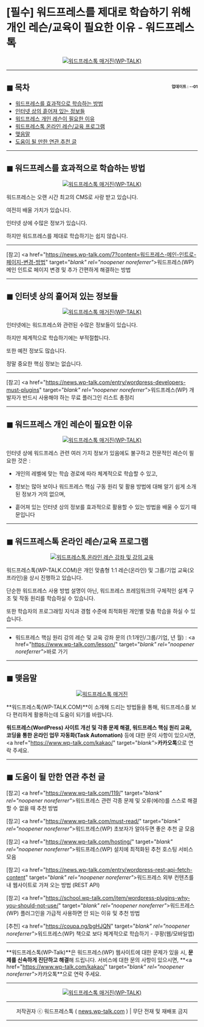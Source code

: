 # [필수] 워드프레스를 제대로 학습하기 위해 개인 레슨/교육이 필요한 이유 - 워드프레스톡

<center><a href="https://www.wp-talk.com/kakao/" target="_blank" rel="noopener noreferrer"_><img src="https://hellotblog.files.wordpress.com/2019/08/wptalk-why-need-lesson-01-300x300.png" style="max-width:100%;" alt="워드프레스톡 매거진(WP-TALK)"></a></center>

<!-- <a name="index"></a> -->
***
## ◼︎ 목차 <span style="font-size:0.5em; float:right; padding:0.5em 0 0;">업데이트 : <span class="post-year"></span>-<span class="post-month-digits"></span>-01</span>

- [워드프레스를 효과적으로 학습하는 방법](#index-00)
- [인터넷 상의 흩어져 있는 정보들](#index-01)
- [워드프레스 개인 레슨이 필요한 이유](#index-02)
- [워드프레스톡 온라인 레슨/교육 프로그램](#index-03)
- [맺음말](#index-epilogue)
- [도움이 될 만한 연관 추천 글](#recommendation)

<!-- <a name="index-00"></a> -->
***
## ◼︎ 워드프레스를 효과적으로 학습하는 방법

<center><a href="https://www.wp-talk.com/kakao/" target="_blank" rel="noopener noreferrer"_><img src="https://hellotblog.files.wordpress.com/2019/04/wptalk-wordpress-logo-01-800.png" style="max-width:100%;" alt="워드프레스톡 매거진(WP-TALK)"></a></center>

워드프레스는 오랜 시간 최고의 CMS로 사랑 받고 있습니다.

여전히 배울 가치가 있습니다.

인터넷 상에 수많은 정보가 있습니다.

하지만 워드프레스를 제대로 학습하기는 쉽지 않습니다.

***
[참고] <a href="https://news.wp-talk.com/7?content=워드프레스-메인-인트로-페이지-변경-방법" target="_blank" rel="noopener noreferrer"_>워드프레스(WP) 메인 인트로 페이지 변경 및 추가 간편하게 해결하는 방법</a>

<!-- <a name="index-01"></a> -->
***
## ◼︎ 인터넷 상의 흩어져 있는 정보들

<center><a href="https://www.wp-talk.com/kakao/" target="_blank" rel="noopener noreferrer"_><img src="https://hellotblog.files.wordpress.com/2019/04/wptalk-wordpress-logo-02-800.png" style="max-width:100%;" alt="워드프레스톡 매거진(WP-TALK)"></a></center>

인터넷에는 워드프레스와 관련된 수많은 정보들이 있습니다.

하지만 체계적으로 학습하기에는 부적절합니다.

또한 예전 정보도 많습니다.

정말 중요한 핵심 정보는 없습니다.

***
[참고] <a href="https://news.wp-talk.com/entry/wordpress-developers-must-plugins" target="_blank" rel="noopener noreferrer"_>워드프레스(WP) 개발자가 반드시 사용해야 하는 무료 플러그인 리스트 총정리</a>

<!-- <a name="index-02"></a> -->
***
## ◼︎ 워드프레스 개인 레슨이 필요한 이유

<center><a href="https://www.wp-talk.com/kakao/" target="_blank" rel="noopener noreferrer"_><img src="https://hellotblog.files.wordpress.com/2019/04/wptalk-wordpress-logo-03-800.png" style="max-width:100%;" alt="워드프레스톡 매거진(WP-TALK)"></a></center>

인터넷 상에 워드프레스 관련 여러 가지 정보가 있음에도 불구하고 전문적인 레슨이 필요한 것은 :

- 개인의 레벨에 맞는 학습 경로에 따라 체계적으로 학습할 수 있고,

- 정보는 많아 보이나 워드프레스 핵심 구동 원리 및 활용 방법에 대해 알기 쉽게 소개된 정보가 거의 없으며,

- 흩어져 있는 인터넷 상의 정보를 효과적으로 활용할 수 있는 방법을 배울 수 있기 때문입니다

<!-- <a name="index-03"></a> -->
***
## ◼︎ 워드프레스톡 온라인 레슨/교육 프로그램

<center><a href="https://www.wp-talk.com/lesson/" target="_blank" rel="noopener noreferrer"_><img src="https://hellotblog.files.wordpress.com/2019/03/classroom-online-wptalk-00-800x500.png" style="max-width:100%;" alt="워드프레스톡 온라인 레슨 강좌 및 강의 교육"></a></center>

워드프레스톡(WP-TALK.COM)은 개인 맞춤형 1:1 레슨(온라인) 및 그룹/기업 교육(오프라인)을 상시 진행하고 있습니다.

단순한 워드프레스 사용 방법 설명이 아닌, 워드프레스 프레임워크의 구체적인 설계 구조 및 작동 원리를 학습하실 수 있습니다.

또한 학습자의 프로그래밍 지식과 경험 수준에 최적화된 개인별 맞춤 학습을 하실 수 있습니다.

***
- 워드프레스 핵심 원리 강의 레슨 및 교육 강좌 문의 (1:1개인/그룹/기업, <span class="post-year"></span>년 <span class="post-month"></span>월) : <a href="https://www.wp-talk.com/lesson/" target="_blank" rel="noopener noreferrer"_>바로 가기</a>

<!-- <a name="index-epilogue"></a> -->
***
## ◼︎ 맺음말

<center><a href="https://www.wp-talk.com/kakao/" target="_blank" rel="noopener noreferrer"_><img src="https://hellotblog.files.wordpress.com/2019/01/wptalk-com-cover-01.png" style="max-width:100%;" alt="워드프레스톡 매거진"></a></center>

**워드프레스톡(WP-TALK.COM)**이 소개해 드리는 방법들을 통해, 워드프레스를 보다 편리하게 활용하는데 도움이 되기를 바랍니다.

**워드프레스(WordPress) 사이트 개선 및 각종 문제 해결, 워드프레스 핵심 원리 교육, 코딩을 통한 온라인 업무 자동화(Task Automation)** 등에 대한 문의 사항이 있으시면, <a href="https://www.wp-talk.com/kakao/" target="_blank"_>**카카오톡**</a>으로 연락 주세요.

<!-- <a name="recommendation"></a> -->
***
## ◼︎ 도움이 될 만한 연관 추천 글

[참고] <a href="https://www.wp-talk.com/119/" target="_blank" rel="noopener noreferrer"_>워드프레스 관련 각종 문제 및 오류(에러)를 스스로 해결할 수 없을 때 추천 방법</a>

[참고] <a href="https://www.wp-talk.com/must-read/" target="_blank" rel="noopener noreferrer"_>워드프레스(WP) 초보자가 알아두면 좋은 추천 글 모음</a>

[참고] <a href="https://www.wp-talk.com/hosting/" target="_blank" rel="noopener noreferrer"_>워드프레스(WP) 설치에 최적화된 추천 호스팅 서비스 모음</a>

[참고] <a href="https://news.wp-talk.com/entry/wordpress-rest-api-fetch-content" target="_blank" rel="noopener noreferrer"_>워드프레스 외부 컨텐츠를 내 웹사이트로 가져 오는 방법 (REST API)</a>

[참고] <a href="https://school.wp-talk.com/item/wordpress-plugins-why-you-should-not-use/" target="_blank" rel="noopener noreferrer"_>워드프레스(WP) 플러그인을 가급적 사용하면 안 되는 이유 및 추천 방법</a>

[추천] <a href="https://coupa.ng/bgHJQN" target="_blank" rel="noopener noreferrer"_>워드프레스(WP) 책으로 보다 체계적으로 학습하기 - 쿠팡(웹/모바일앱)</a>

***
**워드프레스톡(WP-Talk)**은 워드프레스(WP) 웹사이트에 대한 문제가 있을 시, **문제를 신속하게 진단하고 해결**해 드립니다. 서비스에 대한 문의 사항이 있으시면, **<a href="https://www.wp-talk.com/kakao/" target="_blank" rel="noopener noreferrer"_>카카오톡</a>**으로 연락 주세요.

***
<center><a href="https://www.wp-talk.com/kakao/" target="_blank" rel="noopener noreferrer"_><img src="https://hellotblog.files.wordpress.com/2019/03/wptalk-logo-120x120.png" style="max-width:100%;" alt="워드프레스톡 매거진(WP-TALK)"></a></center>

***
<center>저작권자 ⓒ 워드프레스톡 ( <a href="https://www.wp-talk.com/kakao/" target="_blank" rel="noopener noreferrer"_>news.wp-talk.com</a> ) | 무단 전재 및 재배포 금지</center>

***
